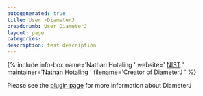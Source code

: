 ```yaml
---
autogenerated: true
title: User ›DiameterJ
breadcrumb: User DiameterJ
layout: page
categories: 
description: test description
---
```


{% include info-box name='Nathan Hotaling ' website=' [NIST](http://www.nist.gov/mml/bbd/biomaterials/nathan-hotaling.cfm) ' maintainer='[Nathan Hotaling](mailto:Nathan.Hotaling@gmail.com) ' filename='Creator of DiameterJ ' %}

Please see the [plugin page](http://imagej.net/DiameterJ) for more information about DiameterJ
